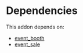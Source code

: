 # Dependencies

This addon depends on:

- [event_booth](../../odoo-bringout-oca-ocb-event_booth)
- [event_sale](../../odoo-bringout-oca-ocb-event_sale)
